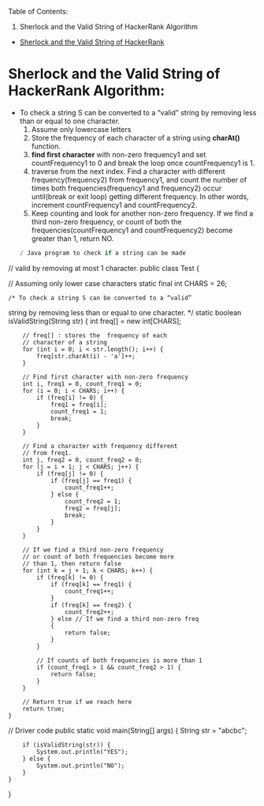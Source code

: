 
Table of Contents: 
1. Sherlock and the Valid String of HackerRank Algorithm


- [Sherlock and the Valid String of HackerRank](https://www.hackerrank.com/challenges/sherlock-and-valid-string/problem?h_l=interview&playlist_slugs%5B%5D=interview-preparation-kit&playlist_slugs%5B%5D=strings)
#  Sherlock and the Valid String of HackerRank Algorithm:
- To check a string S can be converted to a “valid” string by removing less than or equal to one character.
  1. Assume only lowercase letters
  2. Store the frequency of each character of a string using  __charAt()__ function.
  3. __find first character__ with non-zero frequency1 and set countFrequency1 to 0 and break the loop once countFrequency1 is 1.
  4. traverse from the next index. Find a character with different frequency(frequency2) from frequency1, and count the number of times both frequencies(frequency1 and frequency2) occur until(break or exit loop) getting different frequency. In other words, increment countFrequency1 and countFrequency2. 
  5. Keep counting and look for another non-zero frequency. If we find a third non-zero frequency, or count of both the frequencies(countFrequency1 and countFrequency2) become greater than 1, return NO. 
  ```java 
  / Java program to check if a string can be made 
// valid by removing at most 1 character. 
public class Test { 
  
// Assuming only lower case characters 
    static final int CHARS = 26; 
  
    /* To check a string S can be converted to a “valid” 
   string by removing less than or equal to one 
   character. */
    static boolean isValidString(String str) { 
        int freq[] = new int[CHARS]; 
  
        // freq[] : stores the  frequency of each 
        // character of a string 
        for (int i = 0; i < str.length(); i++) { 
            freq[str.charAt(i) - 'a']++; 
        } 
  
        // Find first character with non-zero frequency 
        int i, freq1 = 0, count_freq1 = 0; 
        for (i = 0; i < CHARS; i++) { 
            if (freq[i] != 0) { 
                freq1 = freq[i]; 
                count_freq1 = 1; 
                break; 
            } 
        } 
  
        // Find a character with frequency different 
        // from freq1. 
        int j, freq2 = 0, count_freq2 = 0; 
        for (j = i + 1; j < CHARS; j++) { 
            if (freq[j] != 0) { 
                if (freq[j] == freq1) { 
                    count_freq1++; 
                } else { 
                    count_freq2 = 1; 
                    freq2 = freq[j]; 
                    break; 
                } 
            } 
        } 
  
        // If we find a third non-zero frequency 
        // or count of both frequencies become more 
        // than 1, then return false 
        for (int k = j + 1; k < CHARS; k++) { 
            if (freq[k] != 0) { 
                if (freq[k] == freq1) { 
                    count_freq1++; 
                } 
                if (freq[k] == freq2) { 
                    count_freq2++; 
                } else // If we find a third non-zero freq 
                { 
                    return false; 
                } 
            } 
  
            // If counts of both frequencies is more than 1 
            if (count_freq1 > 1 && count_freq2 > 1) { 
                return false; 
            } 
        } 
  
        // Return true if we reach here 
        return true; 
    } 
  
// Driver code 
    public static void main(String[] args) { 
        String str = "abcbc"; 
  
        if (isValidString(str)) { 
            System.out.println("YES"); 
        } else { 
            System.out.println("NO"); 
        } 
    } 
} 
```
